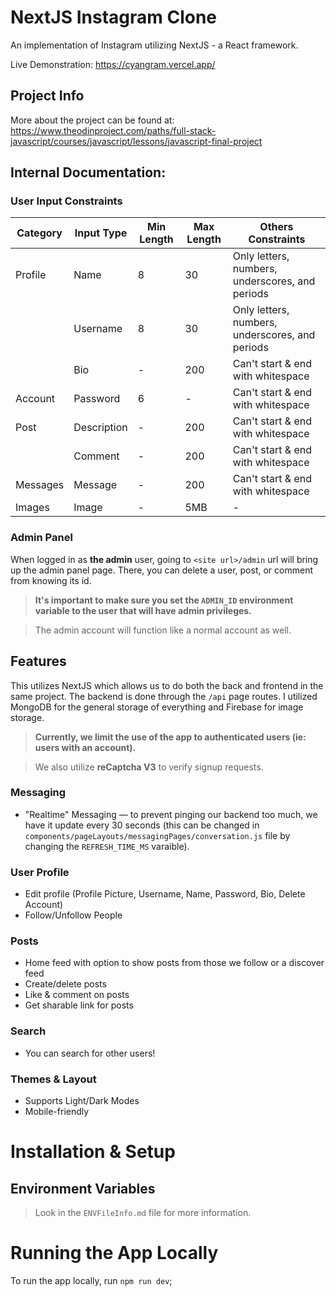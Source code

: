 # NextJS Instagram Clone

An implementation of Instagram utilizing NextJS - a React framework.

Live Demonstration: https://cyangram.vercel.app/

## Project Info

More about the project can be found at: https://www.theodinproject.com/paths/full-stack-javascript/courses/javascript/lessons/javascript-final-project

## Internal Documentation:

### User Input Constraints

| Category | Input Type  | Min Length | Max Length | Others Constraints                              |
| -------- | ----------- | ---------- | ---------- | ----------------------------------------------- |
| Profile  | Name        | 8          | 30         | Only letters, numbers, underscores, and periods |
|          | Username    | 8          | 30         | Only letters, numbers, underscores, and periods |
|          | Bio         | -          | 200        | Can't start & end with whitespace               |
| Account  | Password    | 6          | -          | Can't start & end with whitespace               |
| Post     | Description | -          | 200        | Can't start & end with whitespace               |
|          | Comment     | -          | 200        | Can't start & end with whitespace               |
| Messages | Message     | -          | 200        | Can't start & end with whitespace               |
| Images   | Image       | -          | 5MB        | -                                               |

### Admin Panel

When logged in as **the admin** user, going to `<site url>/admin` url will bring up the admin panel page. There, you can delete a user, post, or comment from knowing its id.

> **It's important to make sure you set the `ADMIN_ID` environment variable to the user that will have admin privileges.**

> The admin account will function like a normal account as well.

## Features

This utilizes NextJS which allows us to do both the back and frontend in the same project. The backend is done through the `/api` page routes. I utilized MongoDB for the general storage of everything and Firebase for image storage.

> **Currently, we limit the use of the app to authenticated users (ie: users with an account).**

> We also utilize **reCaptcha V3** to verify signup requests.

### Messaging

- "Realtime" Messaging — to prevent pinging our backend too much, we have it update every 30 seconds (this can be changed in `components/pageLayouts/messagingPages/conversation.js` file by changing the `REFRESH_TIME_MS` varaible).

### User Profile

- Edit profile (Profile Picture, Username, Name, Password, Bio, Delete Account)
- Follow/Unfollow People

### Posts

- Home feed with option to show posts from those we follow or a discover feed
- Create/delete posts
- Like & comment on posts
- Get sharable link for posts

### Search

- You can search for other users!

### Themes & Layout

- Supports Light/Dark Modes
- Mobile-friendly

# Installation & Setup

## Environment Variables

> Look in the `ENVFileInfo.md` file for more information.

# Running the App Locally

To run the app locally, run `npm run dev`;
